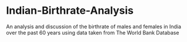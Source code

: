 # Indian-Birthrate-Analysis
An analysis and discussion of the birthrate of males and females in India over the past 60 years using data taken from The World Bank Database
